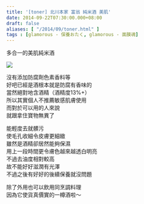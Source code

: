 ```yaml
---
title: '[toner] 北川本家 富翁 純米酒 美肌'
date: 2014-09-22T07:30:00.000+08:00
draft: false
aliases: [ "/2014/09/toner.html" ]
tags : [glamorous - 保養おたく, glamorous - 面膜魂]
---
```


多合一的美肌純米酒  

![](/images/bihada.jpg)

沒有添加防腐劑色素香料等  
好吧已經是酒根本就是防腐有香味的  
當然絕對地含酒精（酒精度13%+）  
所以其實個人不推薦敏感肌膚使用  
而對於可以用的人來說  
就跟拿住寶物無異了  
  
能輕度去就髒污  
使毛孔收細令皮膚更細緻  
雖然是酒精卻居然能夠保濕  
用上一段時間更令膚色越來越透白明亮  
不過去油度相對較高  
故不能好好滋潤有光澤  
不過之後有好好的後續保養就沒問題  
  
除了外用也可以飲用同烹調料理  
因為它使貨真價實的一樽酒啦～
